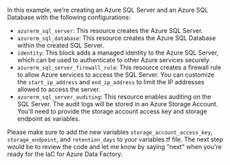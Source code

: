 
In this example, we're creating an Azure SQL Server and an Azure SQL Database with the following configurations:

- `azurerm_sql_server`: This resource creates the Azure SQL Server.
- `azurerm_sql_database`: This resource creates the Azure SQL Database within the created SQL Server.
- `identity`: This block adds a managed identity to the Azure SQL Server, which can be used to authenticate to other Azure services securely.
- `azurerm_sql_server_firewall_rule`: This resource creates a firewall rule to allow Azure services to access the SQL Server. You can customize the `start_ip_address` and `end_ip_address` to limit the IP addresses allowed to access the server.
- `azurerm_sql_server_auditing`: This resource enables auditing on the SQL Server. The audit logs will be stored in an Azure Storage Account. You'll need to provide the storage account access key and storage endpoint as variables.

Please make sure to add the new variables `storage_account_access_key`, `storage_endpoint`, and `retention_days` to your variables.tf file. The next step would be to review the code and let me know by saying "next" when you're ready for the IaC for Azure Data Factory.

